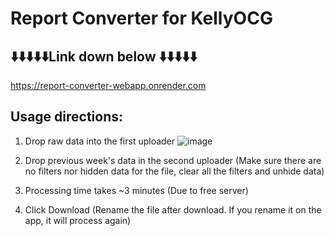 # Report Converter for KellyOCG

## ⬇️⬇️⬇️⬇️⬇️Link down below ⬇️⬇️⬇️⬇️⬇️

https://report-converter-webapp.onrender.com


## Usage directions:

1) Drop raw data into the first uploader
![image](https://github.com/narwhalhorned/report-converter-webapp/assets/94519064/dffeda0b-9b75-4470-9504-e2c8390e1435)

2) Drop previous week's data in the second uploader (Make sure there are no filters nor hidden data for the file, clear all the filters and unhide data)
 
3) Processing time takes ~3 minutes (Due to free server)

4) Click Download (Rename the file after download. If you rename it on the app, it will process again)
